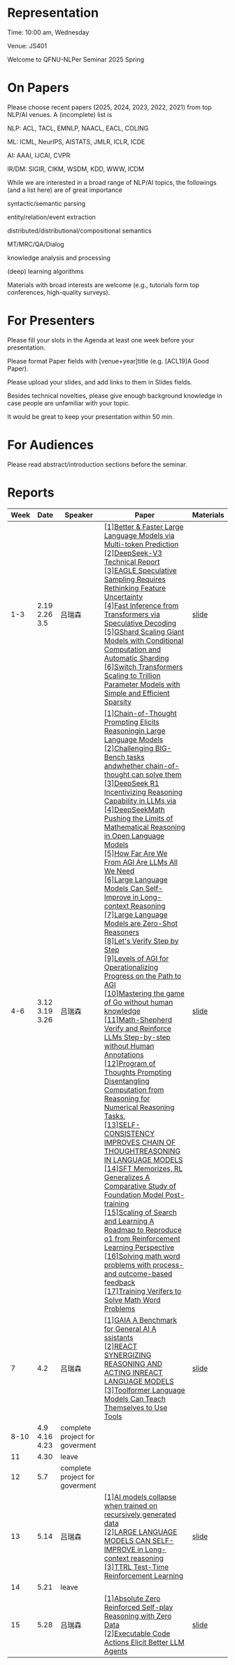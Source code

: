 # Representation
Time: 10:00 am, Wednesday

Venue: JS401

Welcome to QFNU-NLPer Seminar 2025 Spring

# On Papers
Please choose recent papers (2025, 2024, 2023, 2022, 2021) from top NLP/AI venues. A (incomplete) list is

NLP: ACL, TACL, EMNLP, NAACL, EACL, COLING

ML: ICML, NeurIPS, AISTATS, JMLR, ICLR, ICDE

AI: AAAI, IJCAI, CVPR

IR/DM: SIGIR, CIKM, WSDM, KDD, WWW, ICDM

While we are interested in a broad range of NLP/AI topics, the followings (and a list here) are of great importance

syntactic/semantic parsing

entity/relation/event extraction

distributed/distributional/compositional semantics

MT/MRC/QA/Dialog

knowledge analysis and processing

(deep) learning algorithms

Materials with broad interests are welcome (e.g., tutorials form top conferences, high-quality surveys).

# For Presenters
Please fill your slots in the Agenda at least one week before your presentation.

Please format Paper fields with [venue+year]title (e.g. [ACL19]A Good Paper).

Please upload your slides, and add links to them in Slides fields.

Besides technical novelties, please give enough background knowledge in case people are unfamiliar with your topic.

It would be great to keep your presentation within 50 min.

# For Audiences
Please read abstract/introduction sections before the seminar.




# Reports

| Week | Date | Speaker | Paper | Materials |
| ---- | ---- | ------- | ----- | --------- |
| 1-3 | 2.19 2.26 3.5 | 吕瑞森 | [\[1\]Better & Faster Large Language Models via Multi-token Prediction](https://github.com/NLPcourse/report/blob/main/Week1-3/Better%20%26%20Faster%20Large%20Language%20Models%20via%20Multi-token%20Prediction.pdf) <br> [\[2\]DeepSeek-V3 Technical Report](https://github.com/NLPcourse/report/blob/main/Week1-3/DeepSeek-V3%20Technical%20Report.pdf) <br> [\[3\]EAGLE Speculative Sampling Requires Rethinking Feature Uncertainty](https://github.com/NLPcourse/report/blob/main/Week1-3/EAGLE%20Speculative%20Sampling%20Requires%20Rethinking%20Feature%20Uncertainty.pdf) <br> [\[4\]Fast Inference from Transformers via Speculative Decoding](https://github.com/NLPcourse/report/blob/main/Week1-3/Fast%20Inference%20from%20Transformers%20via%20Speculative%20Decoding.pdf) <br> [\[5\]GShard Scaling Giant Models with Conditional Computation and Automatic Sharding](https://github.com/NLPcourse/report/blob/main/Week1-3/GShard%20Scaling%20Giant%20Models%20with%20Conditional%20Computation%20and%20Automatic%20Sharding.pdf) <br> [\[6\]Switch Transformers Scaling to Trillion Parameter Models with Simple and Efficient Sparsity](https://github.com/NLPcourse/report/blob/main/Week1-3/Switch%20Transformers%20Scaling%20to%20Trillion%20Parameter%20Models%20with%20Simple%20and%20Efficient%20Sparsity.pdf)| [slide](https://github.com/NLPcourse/report/blob/main/Week1-3/DeepSeek-v3.pptx) |
| 4-6 | 3.12 3.19 3.26 | 吕瑞森 | [\[1\]Chain-of-Thought Prompting Elicits Reasoningin Large Language Models](https://github.com/NLPcourse/report/blob/main/Week4-6/Chain-of-Thought%20Prompting%20Elicits%20Reasoningin%20Large%20Language%20Models.pdf) <br> [\[2\]Challenging BIG-Bench tasks andwhether chain-of-thought can solve them](https://github.com/NLPcourse/report/blob/main/Week4-6/Challenging%20BIG-Bench%20tasks%20andwhether%20chain-of-thought%20can%20solve%20them.pdf) <br> [\[3\]DeepSeek R1 Incentivizing Reasoning Capability in LLMs via](https://github.com/NLPcourse/report/blob/main/Week4-6/DeepSeek%20R1%20Incentivizing%20Reasoning%20Capability%20in%20LLMs%20via.pdf) <br> [\[4\]DeepSeekMath Pushing the Limits of Mathematical Reasoning in Open Language Models](https://github.com/NLPcourse/report/blob/main/Week4-6/DeepSeekMath%20Pushing%20the%20Limits%20of%20Mathematical%20Reasoning%20in%20Open%20Language%20Models.pdf) <br> [\[5\]How Far Are We From AGl Are LLMs All We Need](https://github.com/NLPcourse/report/blob/main/Week4-6/How%20Far%20Are%20We%20From%20AGl%20Are%20LLMs%20All%20We%20Need.pdf) <br> [\[6\]Large Language Models Can Self-Improve in Long-context Reasoning](https://github.com/NLPcourse/report/blob/main/Week4-6/Large%20Language%20Models%20Can%20Self-Improve%20in%20Long-context%20Reasoning.pdf) <br> [\[7\]Large Language Models are Zero-Shot Reasoners](https://github.com/NLPcourse/report/blob/main/Week4-6/Large%20Language%20Models%20are%20Zero-Shot%20Reasoners.pdf) <br> [\[8\]Let's Verify Step by Step](https://github.com/NLPcourse/report/blob/main/Week4-6/Let's%20Verify%20Step%20by%20Step.pdf) <br> [\[9\]Levels of AGI for Operationalizing Progress on the Path to AGI](https://github.com/NLPcourse/report/blob/main/Week4-6/Levels%20of%20AGI%20for%20Operationalizing%20Progress%20on%20the%20Path%20to%20AGI.pdf) <br> [\[10\]Mastering the game of Go without human knowledge](https://github.com/NLPcourse/report/blob/main/Week4-6/Mastering%20the%20game%20of%20Go%20without%20human%20knowledge.pdf) <br> [\[11\]Math-Shepherd Verify and Reinforce LLMs Step-by-step without Human Annotations](https://github.com/NLPcourse/report/blob/main/Week4-6/Math-Shepherd%20Verify%20and%20Reinforce%20LLMs%20Step-by-step%20without%20Human%20Annotations.pdf) <br> [\[12\]Program of Thoughts Prompting Disentangling Computation from Reasoning for Numerical Reasoning Tasks.](https://github.com/NLPcourse/report/blob/main/Week4-6/Program%20of%20Thoughts%20Prompting%20Disentangling%20Computation%20from%20Reasoning%20for%20Numerical%20Reasoning%20Tasks.pdf) <br> [\[13\]SELF-CONSISTENCY IMPROVES CHAIN OF THOUGHTREASONING IN LANGUAGE MODELS](https://github.com/NLPcourse/report/blob/main/Week4-6/SELF-CONSISTENCY%20IMPROVES%20CHAIN%20OF%20THOUGHTREASONING%20IN%20LANGUAGE%20MODELS.pdf) <br> [\[14\]SFT Memorizes, RL Generalizes A Comparative Study of Foundation Model Post-training](https://github.com/NLPcourse/report/blob/main/Week4-6/SFT%20Memorizes%2C%20RL%20Generalizes%20A%20Comparative%20Study%20of%20Foundation%20Model%20Post-training.pdf) <br> [\[15\]Scaling of Search and Learning A Roadmap to Reproduce o1 from Reinforcement Learning Perspective](https://github.com/NLPcourse/report/blob/main/Week4-6/Scaling%20of%20Search%20and%20Learning%20A%20Roadmap%20to%20Reproduce%20o1%20from%20Reinforcement%20Learning%20Perspective.pdf) <br> [\[16\]Solving math word problems with process- and outcome-based feedback](https://github.com/NLPcourse/report/blob/main/Week4-6/Solving%20math%20word%20problems%20with%20process-%20and%20outcome-based%20feedback.pdf) <br> [\[17\]Training Verifers to Solve Math Word Problems](https://github.com/NLPcourse/report/blob/main/Week4-6/Training%20Verifers%20to%20Solve%20Math%20Word%20Problems.pdf) | [slide](https://github.com/NLPcourse/report/blob/main/Week4-6/DeepSeek-R1.pptx) |
| 7 | 4.2 | 吕瑞森 | [\[1\]GAIA A Benchmark for General AI A ssistants](https://github.com/NLPcourse/report/blob/main/Week7/GAIA%20A%20Benchmark%20for%20General%20AI%20A%20ssistants.pdf) <br> [\[2\]REACT SYNERGIZING REASONING AND ACTING INREACT LANGUAGE MODELS](https://github.com/NLPcourse/report/blob/main/Week7/REACT%20SYNERGIZING%20REASONING%20AND%20ACTING%20INREACT%20LANGUAGE%20MODELS.pdf) <br> [\[3\]Toolformer Language Models Can Teach Themselves to Use Tools](https://github.com/NLPcourse/report/blob/main/Week7/Toolformer%20Language%20Models%20Can%20Teach%20Themselves%20to%20Use%20Tools.pdf) | [slide](https://github.com/NLPcourse/report/blob/main/Week7/AI%20agent.pptx)|
| 8-10 | 4.9 4.16 4.23 | complete project for goverment |  |  |
| 11 | 4.30 | leave |  |  |
| 12 | 5.7 | complete project for goverment | | |
| 13 | 5.14 | 吕瑞森 | [\[1\]AI models collapse when trained on recursively generated data](https://github.com/NLPcourse/report/blob/main/Week%2013/AI%20models%20collapse%20when%20trained%20on%20recursively%20generated%20data.pdf) <br> [\[2\]LARGE LANGUAGE MODELS CAN SELF-IMPROVE in Long-context reasoning](https://github.com/NLPcourse/report/blob/main/Week%2013/LARGE%20LANGUAGE%20MODELS%20CAN%20SELF-IMPROVE%20in%20Long-context%20reasoning.pdf) <br> [\[3\]TTRL Test-Time Reinforcement Learning](https://github.com/NLPcourse/report/blob/main/Week%2013/TTRL%20Test-Time%20Reinforcement%20Learning.pdf) <br> | [slide](https://github.com/NLPcourse/report/blob/main/Week%2013/TTRL.pptx) |
| 14 | 5.21 | leave |  |  |
| 15 | 5.28 | 吕瑞森 | [\[1\]Absolute Zero Reinforced Self-play Reasoning with Zero Data](https://github.com/NLPcourse/report/blob/main/Week15/Absolute%20Zero%20Reinforced%20Self-play%20Reasoning%20with%20Zero%20Data.pdf) <br> [\[2\]Executable Code Actions Elicit Better LLM Agents](https://github.com/NLPcourse/report/blob/main/Week15/Executable%20Code%20Actions%20Elicit%20Better%20LLM%20Agents.pdf) | [slide](https://github.com/NLPcourse/report/blob/main/Week15/Absolute%20Zero.pptx) |


